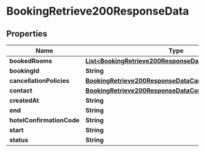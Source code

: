 

# BookingRetrieve200ResponseData


## Properties

| Name | Type | Description | Notes |
|------------ | ------------- | ------------- | -------------|
|**bookedRooms** | [**List&lt;BookingRetrieve200ResponseDataBookedRoomsInner&gt;**](BookingRetrieve200ResponseDataBookedRoomsInner.md) |  |  [optional] |
|**bookingId** | **String** |  |  [optional] |
|**cancellationPolicies** | [**BookingRetrieve200ResponseDataCancellationPolicies**](BookingRetrieve200ResponseDataCancellationPolicies.md) |  |  [optional] |
|**contact** | [**BookingRetrieve200ResponseDataContact**](BookingRetrieve200ResponseDataContact.md) |  |  [optional] |
|**createdAt** | **String** |  |  [optional] |
|**end** | **String** |  |  [optional] |
|**hotelConfirmationCode** | **String** |  |  [optional] |
|**start** | **String** |  |  [optional] |
|**status** | **String** |  |  [optional] |



